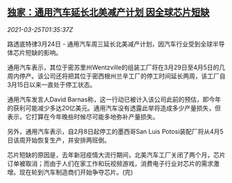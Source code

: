 <!--1616637662000-->
[独家：通用汽车延长北美减产计划 因全球芯片短缺](https://cn.reuters.com/article/gm-semiconductors-production-cut-0325-idCNKBS2BH05A)
------

<div><i>2021-03-25T01:35:37Z</i></div><p>路透底特律3月24日 - 通用汽车周三延长北美减产计划，因汽车行业受到全球半导体芯片短缺的影响。 　</p><p>通用汽车表示，其位于密苏里州Wentzville的组装工厂将在3月29日至4月5日的几周内停产。该公司还将把其位于密西根州兰辛工厂的停工时间延长两周，该工厂自3月15日以来一直处于停工状态。 　</p><p>通用汽车发言人David Barnas称，这一行动已被计入该公司此前的预估，即今年的获利可能减少多达20亿美元。通用汽车没有透露此举将造成多少产量损失，但表示，它打算在今年晚些时候尽可能多地弥补产量损失。</p><p>另外，通用汽车表示，自2月8日起停工的墨西哥San Luis Potosi装配厂将从4月5日该周开始恢复生产，并安排两班倒。</p><p>芯片短缺的原因是，去年新冠疫情大流行期间，北美汽车工厂关闭了两个月，芯片订单被取消；而由于人们在家工作和玩视频游戏，消费电子行业对芯片的需求激增。现在轮到汽车制造商们开始争夺芯片。(完)</p>
